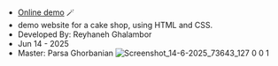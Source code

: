 - [Online demo](https://joyful-beijinho-cb2484.netlify.app/) 🪄
- demo website for a cake shop, using HTML and CSS.
- Developed By: Reyhaneh Ghalambor
- Jun 14 - 2025
- Master: Parsa Ghorbanian
![Screenshot_14-6-2025_73643_127 0 0 1](https://github.com/user-attachments/assets/b4b3050b-a671-45f1-960b-d0499e6ecd6b)
